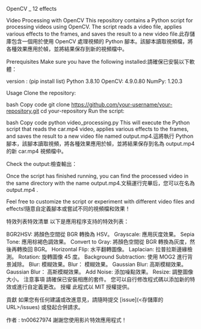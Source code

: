 OpenCV _ 12 effects 

Video Processing with OpenCV
This repository contains a Python script for processing videos using OpenCV. The script reads a video file, applies various effects to the frames, and saves the result to a new video file.此存儲庫包含一個用於使用 OpenCV 處理視頻的 Python 腳本。該腳本讀取視頻檔，將各種效果應用於幀，並將結果保存到新的視頻檔中。

Prerequisites
Make sure you have the following installed:請確保已安裝以下軟體：

version :  (pip install list)
Python 3.8.10
OpenCV: 4.9.0.80
NumPy: 1.20.3

Usage
Clone the repository:

bash
Copy code
git clone https://github.com/your-username/your-repository.git
cd your-repository
Run the script:

bash
Copy code
python video_processing.py
This will execute the Python script that reads the car.mp4 video, applies various effects to the frames, and saves the result to a new video file named output.mp4.這將執行 Python 腳本，該腳本讀取視頻，將各種效果應用於幀，並將結果保存到名為 output.mp4 的新 car.mp4 視頻檔中。

Check the output:檢查輸出：

Once the script has finished running, you can find the processed video in the same directory with the name output.mp4.文稿運行完畢后，您可以在名為 output.mp4 .

Feel free to customize the script or experiment with different video files and effects!隨意自定義腳本或嘗試不同的視頻檔和效果！



特效列表特效清單
以下是應用程序支持的特效列表：

BGR2HSV: 將顏色空間從 BGR 轉換為 HSV。
Grayscale: 應用灰度效果。
Sepia Tone: 應用棕褐色調效果。
Convert to Gray: 將顏色空間從 BGR 轉換為灰度，然後再轉換回 BGR。
Horizontal Flip: 水平翻轉圖像。
Laplacian: 拉普拉斯邊緣檢測。
Rotation: 旋轉圖像 45 度。
Background Subtraction: 使用 MOG2 進行背景減除。
Blur: 模糊效果。Blur： 模糊效果。
Gaussian Blur: 高斯模糊效果。Gaussian Blur： 高斯模糊效果。
Add Noise: 添加噪點效果。
Resize: 調整圖像大小。
注意事項
請確保已安裝相應的套件。
您可以自行修改程式碼以添加新的特效或進行自定義更改。
授權
此程式以 MIT 授權提供。

貢獻
如果您有任何建議或改進意見，請隨時提交 [issue](<存儲庫的 URL>/issues) 或發起合併請求。

作者 : tn00627974
謝謝您使用影片特效應用程式！
